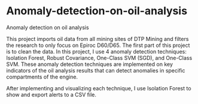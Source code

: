 # Anomaly-detection-on-oil-analysis
Anomaly detection on oil analysis

This project imports oil data from all mining sites of DTP Mining and filters the research to only focus on Epiroc D60/D65.
The first part of this project is to clean the data. In this project, I use 4 anomaly detection techniques: Isolation Forest, Robust Covariance, One-Class SVM (SGD), and One-Class SVM.
These anomaly detection techniques are implemented on key indicators of the oil analysis results that can detect anomalies in specific compartments of the engine.


After implementing and visualizing each technique, I use Isolation Forest to show and export alerts to a CSV file.
